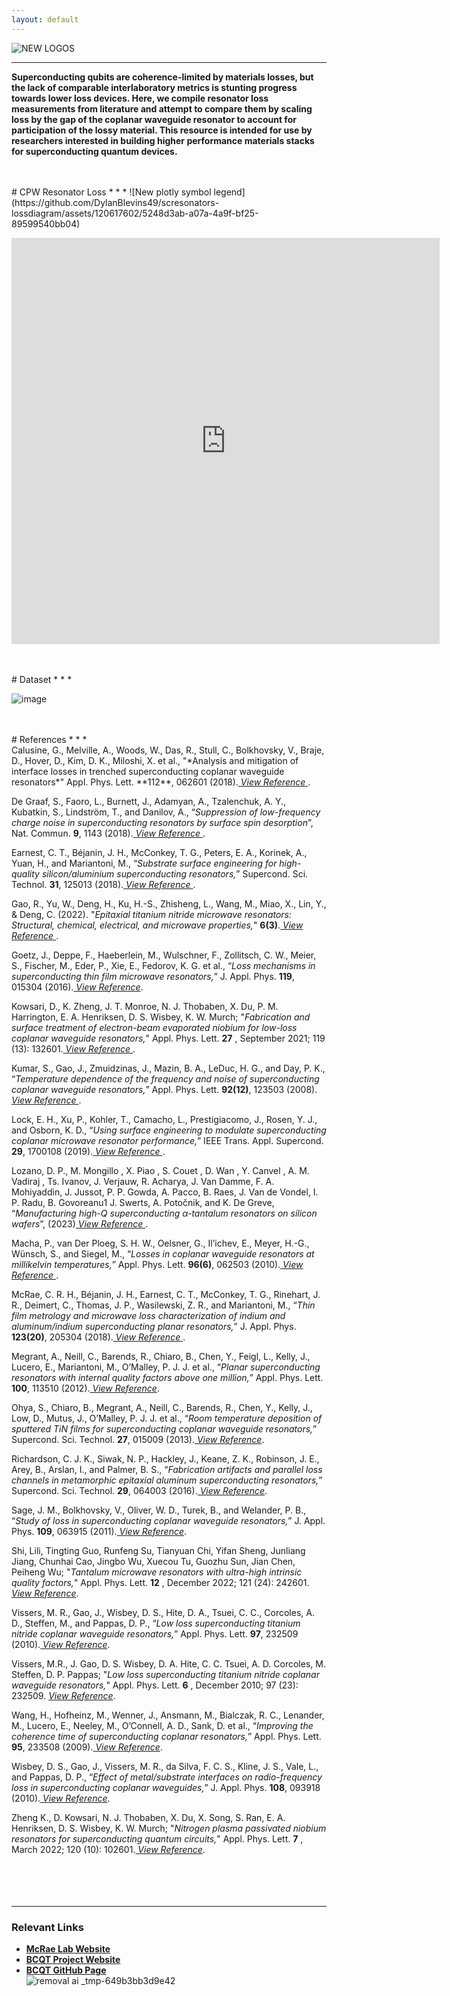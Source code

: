 ```yaml
---
layout: default
---
```

<!--![removal ai _tmp-649b3bb3d9e42](https://github.com/DylanBlevins49/scresonators-lossdiagram/assets/120617602/34c51588-3268-4268-a8d0-c5940d346009)
![removal ai _8da2c77d-1255-4551-82ba-e6fe34f9ac49](https://github.com/DylanBlevins49/scresonators-lossdiagram/assets/120617602/3c1cb023-e2ac-4594-aaa0-ce455eba280f)-->
<!--<div class="row">
  <div class="column">
    <img src="https://github.com/DylanBlevins49/scresonators-lossdiagram/assets/120617602/34c51588-3268-4268-a8d0-c5940d346009" alt="NIST" style="width:30%">
  </div>
  <div class="column">
    <img src="https://github.com/DylanBlevins49/scresonators-lossdiagram/assets/120617602/3c1cb023-e2ac-4594-aaa0-ce455eba280f" alt="BCQT" style="width:30%">
  </div>
  <div class="column">
    <img src="https://github.com/DylanBlevins49/scresonators-lossdiagram/assets/120617602/e182f013-b513-490b-a707-8dc45a86408a" alt="CU Boulder" style="width:30%">
  </div>
</div>-->



![NEW LOGOS](https://github.com/DylanBlevins49/scresonators-lossdiagram/assets/120617602/34a54718-c6e4-4df7-b57d-388c486654d1)
* * *
<p> <b>Superconducting qubits are coherence-limited by materials losses, but the lack of comparable interlaboratory metrics is stunting progress towards lower loss devices. Here, we compile resonator loss measurements from literature and attempt to compare them by scaling loss by the gap of the coplanar waveguide resonator to account for participation of the lossy material. This resource is intended for use by researchers interested in building higher performance materials stacks for superconducting quantum devices.</b> </p>


<br>
<br>
# CPW Resonator Loss 
* * *
![New plotly symbol legend](https://github.com/DylanBlevins49/scresonators-lossdiagram/assets/120617602/5248d3ab-a07a-4a9f-bf25-89599540bb04)
<p align="left"><iframe id="igraph" scrolling="no" style="border:none;" seamless="seamless" align="center" src="https://plotly.com/~dylanblevins49/3.embed" height="650" width="136%"></iframe></p>
<!--<p align="center"><iframe src="http://www.google.com/" width=500 height="500"></iframe></p>-->
<br>
<br>
# Dataset
* * *
<!--| SC    | Reference                | Dep.	         |Substrate	 | δLP      | Fδ0TLS   |  g (µm) |
|:------|:-------------------------|:--------------|:----------|:---------|:---------|:--------|
| Nb    |	Gao et al. (2008c)	     | Not Specified | Al2O3     |          | 2.40E-06 | 33      |
| Nb    |	Kumar et al. (2008)	     | Not Specified | Si		     |          | 2.94E-05 | 1       |
| Re    |	Wang et al. (2009)       | E-beam	       | Al2O3     | 1.00E-06	|	         | 6.4     |
| Al    |	Wang et al. (2009)	     | Sputter	     | Al2O3     | 3.00E-06	|	         | 6.4     |
| NbTiN |	Barends et al. (2010)	   | Sputter       | Si	       | 3.00E-06	|	         | 2       |
| Ta    |	Barends et al. (2010)	   | Sputter	     | Si	       | 3.00E-05	|	         | 2       |
| Nb    |	Macha et al. (2010)	     | Not Specified | Al2O3     |          | 2.40E-06 | 30      |
| Nb    |	Macha et al. (2010)	     | Not Specified | Si        |          | 1.30E-06 | 30      |
| Al    |	Macha et al. (2010)      | Not Specified | Al2O3     |          | 2.00E-06 | 30      |
| TiN   |	Vissers et al. (2010)    | Sputter	     | Al2O3     | 3.00E-05	|          | 2       |
| TiN   |	Vissers et al. (2010)	   | Sputter	     | Al2O3     | 2.00E-05	|	         | 2       |
|TiN    | Vissers et al. (2010)	   | Sputter	     | Al2O3     | 1.00E-05	|	         | 2       |
| TiN   |	Vissers et al. (2010)	   | Sputter	     | Si	       | 2.00E-06	|          | 2       |
| Nb    |	Wisbey et al. (2010)	   | Not Specified | Si		     |          | 1.30E-05 | 2       |
| Nb    | Wisbey et al. (2010)	   | Not Specified | Si		     |          | 7.00E-06 | 2       |
| Nb    |	Sage et al. (2011)	     | Sputter       | Si		     |          | 1.50E-05 | 5       |
| Nb	  | Sage et al. (2011)	     | Sputter	     | Al2O3     |          | 1.80E-05 | 5       |
| Al	  | Sage et al. (2011)	     | Sputter	     | Si		     |          | 1.50E-06 | 5       |
| Al	  | Sage et al. (2011)	     | Sputter	     | Al2O3     |          | 1.60E-06 | 5       |
| Al	  | Sage et al. (2011)	     | MBE	         | Al2O3     |          | 1.80E-06 | 5       |
| Re	  | Sage et al. (2011)	     | MBE	         | Al2O3     |          | 1.80E-06 | 5       |
| TiN	  | Sage et al. (2011)	     | Sputter	     | Si		     |          | 9.60E-07 | 5       |
| Al	  | Megrant et al. (2012)	   | Sputter       | Al2O3     | 2.50E-06	|          | 2       |
| Al	  | Megrant et al. (2012)	   | E-beam        | Al2O3     | 1.40E-06	|	         | 2       |
| Al	  | Megrant et al. (2012)	   | MBE           | Al2O3     | 5.80E-07	|	         | 2       |
| TiN	  | Ohya et al. (2013)	     | Sputter	     | Si	       | 1.00E-06	|          | 10      |
| Nb	  | Goetz et al. (2016) 	   | Sputter	     | Si	       |          | 9.00E-07 | 12      |
| Nb	  | Goetz et al. (2016)	     | Sputter	     | Al2O3     |          | 1.60E-06 | 12      |
| Al	  | Richardson et al. (2016) |	MBE	         | Si		     |          | 2.00E-07 | 12      |
| Al	  | Richardson et al. (2016) |	MBE	         | Si		     |          | 5.00E-07 | 12      |
| Al	  | Richardson et al. (2016) |	MBE	         | Al2O3     |          | 5.00E-07 | 12      |
| Al	  | Richardson et al. (2016) |	MBE	         | Al2O3     |          | 4.00E-07 | 2       |
| NbN	  | De Graaf et al. (2018)	 | Sputter	     | Al2O3     |          | 1.04E-05 | 2       |
| NbN	  | De Graaf et al. (2018)	 | Sputter	     | Al2O3     |          | 7.44E-06 | 2       |
| TiN	  | Calusine et al. (2018)	 | Sputter	     | Si        |          | 3.00E-07 | 11      |
| Al	  | Earnest et al. (2018)	   | E-beam        | Si	       | 3.10E-06 |	3.27E-06 | 9       |
| Al	  | Earnest et al. (2018)	   | E-beam	       | Si	       | 1.90E-06	| 1.53E-06 | 9       |
| Al	  | Earnest et al. (2018)	   | E-beam	       | Si	       | 1.80E-06	| 1.56E-06 | 9       |
| Al	  | Earnest et al. (2018)	   | E-beam	       | Si	       | 1.20E-06	| 8.00E-07 | 9       |
| In	  | McRae et al. (2018)	     | Therm. Evap.	 | Si		     |          | 4.00E-05 | 6       |
| In	  | McRae et al. (2018)	     | Therm. Evap.	 | Si		     |          | 5.00E-05 | 6       |
| TiN	  | Lock et al. (2019)	     | Sputter	     | Si		     |          | 2.00E-07 | 12      |
| Nb	  | Kowsari et al. (2021)	   | E-beam	       | Si		     |          | 3.00E-07 | 2       |
| Nb	  | Zheng et al. (2022)	     | E-beam	       | Si		     |          | 2.90E-07 | 2       |
| TiN	  | Gao et al. (2022)	       | Sputter	     | Al2O3     |	        | 3.00E-07 | 6       |
| Ta	  | Shi et al. (2022)	       | Sputter	     | Al2O3     |	        | 1.00E-06 | 5       |
| Ta	  | Lozano et al. (2022)	   | Sputter	     | Si		     |          | 4.00E-07 | 4.5     |
| Ta	  | Lozano et al. (2022)	   | Sputter	     | Si		     |          | 1.00E-06 | 4.5     |-->


![image](https://github.com/DylanBlevins49/scresonators-lossdiagram/assets/120617602/05bd47ce-c54c-4d0d-9217-6b84f0aad62a)

<br>
<br>
# References
* * *
<br>
Calusine, G., Melville, A., Woods, W., Das, R., Stull, C., Bolkhovsky, V., Braje, D., Hover, D., Kim, D. K., Miloshi, X. et al., "*Analysis and mitigation of interface losses in trenched superconducting coplanar waveguide resonators*" Appl. Phys. Lett. **112**, 062601 (2018).<a href="https://pubs.aip.org/aip/apl/article/112/6/062601/35936/Analysis-and-mitigation-of-interface-losses-in" target="_blank" rel="noopener noreferrer"><i> View Reference </i></a>.<br>

De Graaf, S., Faoro, L., Burnett, J., Adamyan, A., Tzalenchuk, A. Y., Kubatkin, S., Lindström, T., and Danilov, A., “*Suppression of low-frequency charge noise in superconducting resonators by surface spin desorption*”, Nat. Commun. **9**, 1143 (2018).<a href="https://www.nature.com/articles/s41467-018-03577-2" target="_blank" rel="noopener noreferrer"><i> View Reference </i></a>.<br>

Earnest, C. T., Béjanin, J. H., McConkey, T. G., Peters, E. A., Korinek, A., Yuan, H., and Mariantoni, M., “*Substrate surface engineering for high-quality silicon/aluminium superconducting resonators,*” Supercond. Sci. Technol. **31**, 125013 (2018).<a href="https://arxiv.org/abs/1807.08072" target="_blank" rel="noopener noreferrer"><i> View Reference </i></a>.<br>

Gao, R., Yu, W., Deng, H., Ku, H.-S., Zhisheng, L., Wang, M., Miao, X., Lin, Y., & Deng, C. (2022). "*Epitaxial titanium nitride microwave resonators: Structural, chemical, electrical, and microwave properties,*" **6(3)**.<a href="https://arxiv.org/abs/2111.04227" target="_blank" rel="noopener noreferrer"><i> View Reference </i></a>.<br>

Goetz, J., Deppe, F., Haeberlein, M., Wulschner, F., Zollitsch, C. W., Meier, S., Fischer, M., Eder, P., Xie, E., Fedorov, K. G. et al., “*Loss mechanisms in superconducting thin film microwave resonators,*” J. Appl. Phys. **119**, 015304 (2016).<a href="https://pubs.aip.org/aip/jap/article-abstract/119/1/015304/141819/Loss-mechanisms-in-superconducting-thin-film?redirectedFrom=fulltext" target="_blank" rel="noopener noreferrer"><i> View Reference</i></a>.<br>

Kowsari, D., K. Zheng, J. T. Monroe, N. J. Thobaben, X. Du, P. M. Harrington, E. A. Henriksen, D. S. Wisbey, K. W. Murch; "*Fabrication and surface treatment of electron-beam evaporated niobium for low-loss coplanar waveguide resonators,*" Appl. Phys. Lett. **27** , September 2021; 119 (13): 132601.<a href="https://pubs.aip.org/aip/apl/article/119/13/132601/40997/Fabrication-and-surface-treatment-of-electron-beam" target="_blank" rel="noopener noreferrer"><i> View Reference </i></a>.<br>

Kumar, S., Gao, J., Zmuidzinas, J., Mazin, B. A., LeDuc, H. G., and Day, P. K., “*Temperature dependence of the frequency and noise of superconducting coplanar waveguide resonators,*” Appl. Phys. Lett. **92(12)**, 123503 (2008).<a href="https://pubs.aip.org/aip/apl/article-abstract/92/12/123503/334498/Temperature-dependence-of-the-frequency-and-noise?redirectedFrom=fulltext" target="_blank" rel="noopener noreferrer"><i> View Reference </i></a>.<br>

Lock, E. H., Xu, P., Kohler, T., Camacho, L., Prestigiacomo, J., Rosen, Y. J., and Osborn, K. D., “*Using surface engineering to modulate superconducting coplanar microwave resonator performance,*” IEEE Trans. Appl. Supercond. **29**, 1700108 (2019).<a href="https://ieeexplore.ieee.org/document/8606149" target="_blank" rel="noopener noreferrer"><i> View Reference </i></a>.<br>

Lozano, D. P., M. Mongillo , X. Piao , S. Couet , D. Wan , Y. Canvel , A. M. Vadiraj , Ts. Ivanov, J. Verjauw, R. Acharya, J. Van Damme, F. A. Mohiyaddin, J. Jussot, P. P. Gowda, A. Pacco, B. Raes, J. Van de Vondel, I. P. Radu, B. Govoreanu1 J. Swerts, A. Potočnik, and K. De Greve, “*Manufacturing high-Q superconducting α-tantalum resonators on silicon wafers*”, (2023)<a href="https://arxiv.org/abs/2211.16437" target="_blank" rel="noopener noreferrer"><i> View Reference </i></a>.<br>

Macha, P., van Der Ploeg, S. H. W., Oelsner, G., Il’ichev, E., Meyer, H.-G., Wünsch, S., and Siegel, M., “*Losses in coplanar waveguide resonators at millikelvin temperatures,*” Appl. Phys. Lett. **96(6)**, 062503 (2010).<a href="https://pubs.aip.org/aip/apl/article-abstract/96/6/062503/167025/Losses-in-coplanar-waveguide-resonators-at?redirectedFrom=fulltext" target="_blank" rel="noopener noreferrer"><i> View Reference </i></a>.<br>

McRae, C. R. H., Béjanin, J. H., Earnest, C. T., McConkey, T. G., Rinehart, J. R., Deimert, C., Thomas, J. P., Wasilewski, Z. R., and Mariantoni, M., “*Thin film metrology and microwave loss characterization of indium and aluminum/indium superconducting planar resonators,*” J. Appl. Phys. **123(20)**, 205304 (2018).<a href="https://pubs.aip.org/aip/jap/article-abstract/123/20/205304/155631/Thin-film-metrology-and-microwave-loss?redirectedFrom=fulltext" target="_blank" rel="noopener noreferrer"><i> View Reference </i></a>.<br>

Megrant, A., Neill, C., Barends, R., Chiaro, B., Chen, Y., Feigl, L., Kelly, J., Lucero, E., Mariantoni, M., O’Malley, P. J. J. et al., “*Planar superconducting resonators with internal quality factors above one million,*” Appl. Phys. Lett. **100**, 113510 (2012).<a href="https://pubs.aip.org/aip/apl/article-abstract/100/11/113510/126200/Planar-superconducting-resonators-with-internal?redirectedFrom=fulltext" target="_blank" rel="noopener noreferrer"><i> View Reference</i></a>.<br>

Ohya, S., Chiaro, B., Megrant, A., Neill, C., Barends, R., Chen, Y., Kelly, J., Low, D., Mutus, J., O’Malley, P. J. J. et al., “*Room temperature deposition of sputtered TiN films for superconducting coplanar waveguide resonators,*” Supercond. Sci. Technol. **27**, 015009 (2013).<a href="https://iopscience.iop.org/article/10.1088/0953-2048/27/1/015009/meta" target="_blank" rel="noopener noreferrer"><i> View Reference</i></a>.<br>

Richardson, C. J. K., Siwak, N. P., Hackley, J., Keane, Z. K., Robinson, J. E., Arey, B., Arslan, I., and Palmer, B. S., “*Fabrication artifacts and parallel loss channels in metamorphic epitaxial aluminum superconducting resonators,*” Supercond. Sci. Technol. **29**, 064003 (2016).<a href="https://iopscience.iop.org/article/10.1088/0953-2048/29/6/064003" target="_blank" rel="noopener noreferrer"><i> View Reference</i></a>.<br>

Sage, J. M., Bolkhovsky, V., Oliver, W. D., Turek, B., and Welander, P. B., “*Study of loss in superconducting coplanar waveguide resonators,*” J. Appl. Phys. **109**, 063915 (2011).<a href="https://pubs.aip.org/aip/jap/article-abstract/109/6/063915/989262/Study-of-loss-in-superconducting-coplanar?redirectedFrom=fulltext" target="_blank" rel="noopener noreferrer"><i> View Reference</i></a>.<br>

Shi, Lili, Tingting Guo, Runfeng Su, Tianyuan Chi, Yifan Sheng, Junliang Jiang, Chunhai Cao, Jingbo Wu, Xuecou Tu, Guozhu Sun, Jian Chen, Peiheng Wu; "*Tantalum microwave resonators with ultra-high intrinsic quality factors,*" Appl. Phys. Lett. **12** , December 2022; 121 (24): 242601.<a href="https://pubs.aip.org/aip/apl/article-abstract/121/24/242601/2834741/Tantalum-microwave-resonators-with-ultra-high?redirectedFrom=fulltext" target="_blank" rel="noopener noreferrer"><i> View Reference</i></a>. <br>

Vissers, M. R., Gao, J., Wisbey, D. S., Hite, D. A., Tsuei, C. C., Corcoles, A. D., Steffen, M., and Pappas, D. P., “*Low loss superconducting titanium nitride coplanar waveguide resonators,*” Appl. Phys. Lett. **97**, 232509 (2010).<a href="https://pubs.aip.org/aip/apl/article-abstract/97/23/232509/325118/Low-loss-superconducting-titanium-nitride-coplanar?redirectedFrom=fulltext" target="_blank" rel="noopener noreferrer"><i> View Reference</i></a>.<br>

Vissers, M.R., J. Gao, D. S. Wisbey, D. A. Hite, C. C. Tsuei, A. D. Corcoles, M. Steffen, D. P. Pappas; "*Low loss superconducting titanium nitride coplanar waveguide resonators,*" Appl. Phys. Lett. **6** , December 2010; 97 (23): 232509. <a href="https://pubs.aip.org/aip/apl/article-abstract/97/23/232509/325118/Low-loss-superconducting-titanium-nitride-coplanar?redirectedFrom=fulltext" target="_blank" rel="noopener noreferrer"><i> View Reference</i></a>.<br>

Wang, H., Hofheinz, M., Wenner, J., Ansmann, M., Bialczak, R. C., Lenander, M., Lucero, E., Neeley, M., O’Connell, A. D., Sank, D. et al., “*Improving the coherence time of superconducting coplanar resonators,*” Appl. Phys. Lett. **95**, 233508 (2009).<a href="https://pubs.aip.org/aip/apl/article-abstract/95/23/233508/120944/Improving-the-coherence-time-of-superconducting?redirectedFrom=fulltext" target="_blank" rel="noopener noreferrer"><i> View Reference</i></a>.<br>

Wisbey, D. S., Gao, J., Vissers, M. R., da Silva, F. C. S., Kline, J. S., Vale, L., and Pappas, D. P., “*Effect of metal/substrate interfaces on radio-frequency loss in superconducting coplanar waveguides,*” J. Appl. Phys. **108**, 093918 (2010).<a href="https://pubs.aip.org/aip/jap/article-abstract/108/9/093918/345430/Effect-of-metal-substrate-interfaces-on-radio?redirectedFrom=fulltext" target="_blank" rel="noopener noreferrer"><i> View Reference</i></a>.<br>

Zheng K., D. Kowsari, N. J. Thobaben, X. Du, X. Song, S. Ran, E. A. Henriksen, D. S. Wisbey, K. W. Murch; "*Nitrogen plasma passivated niobium resonators for superconducting quantum circuits,*" Appl. Phys. Lett. **7** , March 2022; 120 (10): 102601.<a href="https://pubs.aip.org/aip/apl/article/120/10/102601/2833153/Nitrogen-plasma-passivated-niobium-resonators-for" target="_blank" rel="noopener noreferrer"><i> View Reference</i></a>.<br>
<br>
<br>
<br>
<br>
* * *
<!--<p><b>Check out our GitHub at </b><a href="https://github.com/Boulder-Cryogenic-Quantum-Testbed" target="_blank" rel="noopener noreferrer"><i>Boulder Cryogenic Quantum Testbed</i></a>.</p>-->
<!--<p style="text-align: center;"><b>Check out our GitHub at </b><a href="https://github.com/Boulder-Cryogenic-Quantum-Testbed" target="_blank" rel="noopener noreferrer"><i>Boulder Cryogenic Quantum Testbed</i></a>.</p>-->
### Relevant Links 
- [**McRae Lab Website**](https://www.colorado.edu/lab/mcrae/)
- [**BCQT Project Website**](https://www.nist.gov/programs-projects/boulder-cryogenic-quantum-testbed)
- [**BCQT GitHub Page**](https://github.com/Boulder-Cryogenic-Quantum-Testbed)<br>
![removal ai _tmp-649b3bb3d9e42](https://github.com/DylanBlevins49/scresonators-lossdiagram/assets/120617602/7f8f7c7d-e97d-4b63-8c73-84bb19515cc5)


